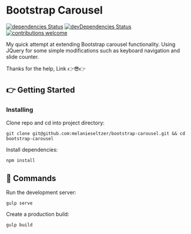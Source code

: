 # Bootstrap Carousel
[![dependencies Status](https://david-dm.org/melanieseltzer/bootstrap-carousel/status.svg)](https://david-dm.org/melanieseltzer/bootstrap-carousel) [![devDependencies Status](https://david-dm.org/melanieseltzer/bootstrap-carousel/dev-status.svg)](https://david-dm.org/melanieseltzer/bootstrap-carousel?type=dev) [![contributions welcome](https://img.shields.io/badge/contributions-welcome-brightgreen.svg?style=flat)](https://github.com/melanieseltzer/bootstrap-carousel/issues)

My quick attempt at extending Bootstrap carousel functionality. Using JQuery for some simple modifications such as keyboard navigation and slide counter.

Thanks for the help, Link :point_right::sunglasses::point_right:

## :point_right: Getting Started

### Installing

Clone repo and cd into project directory:

```
git clone git@github.com:melanieseltzer/bootstrap-carousel.git && cd bootstrap-carousel
```

Install dependencies:

```
npm install
```

## :rocket: Commands

Run the development server:

```
gulp serve
```

Create a production build:

```
gulp build
```
